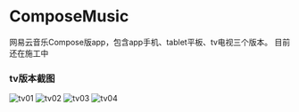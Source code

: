 # ComposeMusic
网易云音乐Compose版app，包含app手机、tablet平板、tv电视三个版本。
目前还在施工中


### tv版本截图

![tv01](https://github.com/keluokeda/ComposeMusic/assets/16809185/92eaef08-fff6-4690-a126-4d71334b6087)
![tv02](https://github.com/keluokeda/ComposeMusic/assets/16809185/338f3d01-8ed1-4987-94f5-6d0cb566d55a)
![tv03](https://github.com/keluokeda/ComposeMusic/assets/16809185/4d1ce075-eafd-42b7-b70d-c2a0c94aa8fd)
![tv04](https://github.com/keluokeda/ComposeMusic/assets/16809185/02a4c9a5-85c2-42b4-aaec-8c823d25f4cc)
